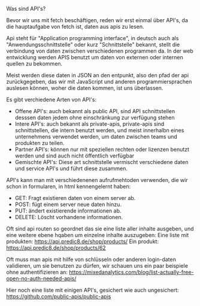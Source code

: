 Was sind API's?

Bevor wir uns mit fetch beschäftigen, reden wir erst einmal über API's, da die hauptaufgabe von fetch ist, daten aus apis zu lesen.

Api steht für "Application programming interface", in deutsch auch als "Anwendungsschnittstelle" oder kurz "Schnittstelle" bekannt, stellt die verbindung von daten zwischen verschiedenen programmen da. In der web entwicklung werden APIS benutzt um daten von externen oder internen quellen zu bekommen.

Meist werden diese daten in JSON an den entpunkt, also den pfad der api zurückgegeben, das wir mit JavaScript und anderen programmiersprachen auslesen können, woher die daten kommen, ist uns überlassen.

Es gibt verchiedene Arten von API's:
- Offene API's: auch bekannt als public API, sind API schnittstellen desssen daten jedem ohne einschränkung zur verfügung stehen
- Intere API's: auch bekannt als private-apis, private-apis sind schnittstellen, die intern benutzt werden, und meist innerhalbn eines unternehmens verwendet werden, um daten zwischen teams und produkten zu teilen.
- Partner API's: können nur mit speziellen rechten oder lizenzen benutzt werden und sind auch nicht öffentlich verfügbar
- Gemischte API's: Diese art schnittstelle vermischt verschiedene daten und service API's und führt diese zusammen.

API's kann man mit verschiedenenen aufrufmehtoden verwenden, die wir schon in formularen, in html kennengelernt haben:
- GET: Fragt existieren daten von einem server ab.
- POST: fügt einem server neue daten hinzu.
- PUT: ändert existierende informationen ab.
- DELETE: Löscht vorhandene informationen.

Oft sind api routen so geordnet das sie eine liste aller inhalte ausgeben, und eine weitere ebene hqaben um einzelne inhalte auszugeben:
Eine liste mit produkten: https://api.predic8.de/shop/products/
Ein produkt: https://api.predic8.de/shop/products/62

Oft muss man apis mit hilfe von schlüsseln oder anderen login-daten validieren, um sie benutzen zu dürfen, wir schauen uns ein paar beispiele ohne authentifizieren an: https://mixedanalytics.com/blog/list-actually-free-open-no-auth-needed-apis/

Hier noch eine liste mit einigen API's, gesichert wie auch ungesichert: https://github.com/public-apis/public-apis